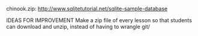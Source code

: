 
chinook.zip: http://www.sqlitetutorial.net/sqlite-sample-database


IDEAS FOR IMPROVEMENT
Make a zip file of every lesson so that students can download and unzip, instead of having to wrangle git/
